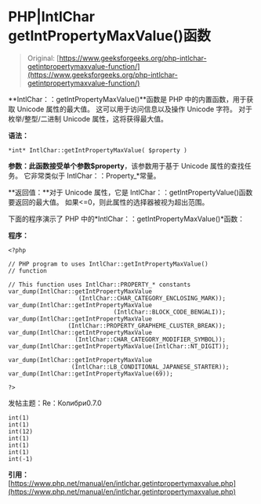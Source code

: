 # PHP|IntlChar getIntPropertyMaxValue()函数

> Original: [https://www.geeksforgeeks.org/php-intlchar-getintpropertymaxvalue-function/](https://www.geeksforgeeks.org/php-intlchar-getintpropertymaxvalue-function/)

**IntlChar：：getIntPropertyMaxValue()**函数是 PHP 中的内置函数，用于获取 Unicode 属性的最大值。 这可以用于访问信息以及操作 Unicode 字符。 对于枚举/整型/二进制 Unicode 属性，这将获得最大值。

**语法：**

```
*int* IntlChar::getIntPropertyMaxValue( $property ) 

```

**参数：**此函数接受单个参数**$property**，该参数用于基于 Unicode 属性的查找任务。 它非常类似于 IntlChar：：Property_*常量。

**返回值：**对于 Unicode 属性，它是 IntlChar：：getIntPropertyValue()函数要返回的最大值。 如果<=0，则此属性的选择器被视为超出范围。

下面的程序演示了 PHP 中的*IntlChar：：getIntPropertyMaxValue()*函数：

**程序：**

```
<?php

// PHP program to uses IntlChar::getIntPropertyMaxValue()
// function

// This function uses IntlChar::PROPERTY_* constants
var_dump(IntlChar::getIntPropertyMaxValue
                    (IntlChar::CHAR_CATEGORY_ENCLOSING_MARK));
var_dump(IntlChar::getIntPropertyMaxValue
                              (IntlChar::BLOCK_CODE_BENGALI));
var_dump(IntlChar::getIntPropertyMaxValue
                 (IntlChar::PROPERTY_GRAPHEME_CLUSTER_BREAK));
var_dump(IntlChar::getIntPropertyMaxValue
                   (IntlChar::CHAR_CATEGORY_MODIFIER_SYMBOL));
var_dump(IntlChar::getIntPropertyMaxValue(IntlChar::NT_DIGIT));

var_dump(IntlChar::getIntPropertyMaxValue
                  (IntlChar::LB_CONDITIONAL_JAPANESE_STARTER));
var_dump(IntlChar::getIntPropertyMaxValue(69)); 

?>
```

发帖主题：Re：Колибри0.7.0

```
int(1)
int(1)
int(12)
int(1)
int(1)
int(1)
int(-1)

```

**引用：**
[https://www.php.net/manual/en/intlchar.getintpropertymaxvalue.php](https://www.php.net/manual/en/intlchar.getintpropertymaxvalue.php)